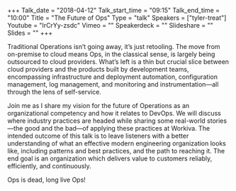 +++
Talk_date = "2018-04-12"
Talk_start_time = "09:15"
Talk_end_time = "10:00"
Title = "The Future of Ops"
Type = "talk"
Speakers = ["tyler-treat"]
Youtube = "IrCrYy-zsdc"
Vimeo = ""
Speakerdeck = ""
Slideshare = ""
Slides = ""
+++

Traditional Operations isn’t going away, it’s just retooling. The move from on-premise to cloud means Ops, in the classical sense, is largely being outsourced to cloud providers. What’s left is a thin but crucial slice between cloud providers and the products built by development teams, encompassing infrastructure and deployment automation, configuration management, log management, and monitoring and instrumentation—all through the lens of self-service.

Join me as I share my vision for the future of Operations as an organizational competency and how it relates to DevOps. We will discuss where industry practices are headed while sharing some real-world stories—the good and the bad—of applying these practices at Workiva. The intended outcome of this talk is to leave listeners with a better understanding of what an effective modern engineering organization looks like, including patterns and best practices, and the path to reaching it. The end goal is an organization which delivers value to customers reliably, efficiently, and continuously.

Ops is dead, long live Ops!
